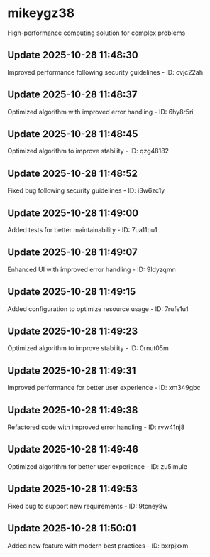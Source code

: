 # mikeygz38
High-performance computing solution for complex problems

## Update 2025-10-28 11:48:30
Improved performance following security guidelines - ID: ovjc22ah


## Update 2025-10-28 11:48:37
Optimized algorithm with improved error handling - ID: 6hy8r5ri


## Update 2025-10-28 11:48:45
Optimized algorithm to improve stability - ID: qzg48182


## Update 2025-10-28 11:48:52
Fixed bug following security guidelines - ID: i3w6zc1y


## Update 2025-10-28 11:49:00
Added tests for better maintainability - ID: 7ua11bu1


## Update 2025-10-28 11:49:07
Enhanced UI with improved error handling - ID: 9ldyzqmn


## Update 2025-10-28 11:49:15
Added configuration to optimize resource usage - ID: 7rufe1u1


## Update 2025-10-28 11:49:23
Optimized algorithm to improve stability - ID: 0rnut05m


## Update 2025-10-28 11:49:31
Improved performance for better user experience - ID: xm349gbc


## Update 2025-10-28 11:49:38
Refactored code with improved error handling - ID: rvw41nj8


## Update 2025-10-28 11:49:46
Optimized algorithm for better user experience - ID: zu5imule


## Update 2025-10-28 11:49:53
Fixed bug to support new requirements - ID: 9tcney8w


## Update 2025-10-28 11:50:01
Added new feature with modern best practices - ID: bxrpjxxm

